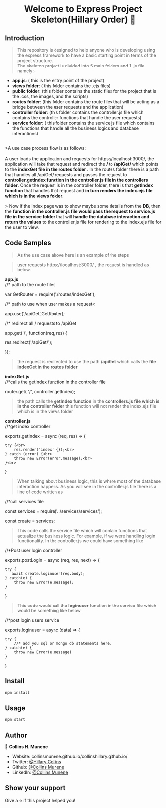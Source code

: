 <h1 align="center">Welcome to Express Project Skeleton(Hillary Order) 👋</h1>

## Introduction

> This repository is designed to help anyone who is developing using the express framework to have a basic starting point in terms of the project structure.<br>
> The skeleton project is divided into 5 main folders and 1 .js file namely:-
<ul>
<li> <b>app.js</b>:  ( this is the entry point of the project)</li>
<li> <b>views folder</b>:  ( this folder contains the .ejs files)</li>
<li> <b>public folder</b>:  (this folder contains the static files for the project that is the .css, the images, and the scripts)</li>
<li> <b>routes folder</b>:  (this folder contains the route files that will be acting as a bridge between the user requests and the application)</li>
<li> <b>controller folder</b>:  (this folder contains the controller.js file which contains the controller functions that handle the user requests)</li>
<li><b>service folder</b>: ( this folder contains the service.js file which contains the functions that handle all the business logics and database interactions)</li>
</ul>
<br>
>A use case process flow is as follows:<br><br>
A user loads the application and requests for https://localhost:3000/,
the application will take that request and redirect the <b> / </b>  to <b> /apiGet/ </b> which points to the <b>indexGet file  in the routes folder </b>. In the routes folder there is a path that handles all /apiGet/ requests and passes the request to<b> controller.getIndex function in the controller.js file in the controllers folder</b>. Once the request is in the controller folder, there is that <b>getIndex function</b> that handles that request and <b>in turn renders the index.ejs file which is in the views folder</b>.
<br><br>
> Now if the index page was to show maybe some details from the <b>DB</b>, then the <b>function in the controller.js file would pass the request to service.js file in the service folder</b> that will <b>handle the database interaction and return the values</b> to the controller.js file for rendering to the index.ejs file for the user to view.

## Code Samples

> As the use case above here is an example of the steps

>user requests https://localhost:3000/ , the request is handled as below.<br>

<b>app.js</b><br>
//* path to the route files

var GetRouter = require('./routes/indexGet');


//* path to use when user makes a request<


app.use('/apiGet',GetRouter);



//* redirect all / requests to /apiGet

app.get('/', function(req, res) {

  res.redirect('/apiGet/');<br>

});

>the request is redirected to use the path <b>/apiGet</b> which calls the <b>file indexGet in the routes folder</b>

<b>indexGet.js</b><br>
//*calls the getIndex function in the controller file

router.get( '/', controller.getIndex);<br>

>the path calls the <b>getIndex function</b> in the <b>controllers.js file which is in the controller folder</b> this function will not render the index.ejs file which is in the views folder

<b>controller.js</b><br>
//*get index controller<br>

exports.getIndex = async (req, res) => {

    try {<br>
        res.render('index',{});<br>
    } catch (error) {<br>
        throw new Error(error.message);<br>
    }<br>
}

>When talking about business logic, this is where most of the database interaction happens. As you will see in the controller.js file there is a line of code written as <br>

//*call services file

const services  = require('../services/services');

const create  = services;

>This code calls the service file which will contain functions that actualize the business logic. For 
example, if we were handling login functionality. In the controller.js we could have something like<br>

//*Post user login controller

exports.postLogin = async (req, res, next) => {

    try {
       await create.loginuser(req.body);
    } catch(e) {
        throw new Error(e.message);
    }
}

> This code would call the <b>loginuser</b> function in the service file which would be something like below

//*post login users service

exports.loginuser = async (data) => {

    try {
        //* add you sql or mongo db statements here.
    } catch(e) {
        throw new Error(e.message)
    }
}

## Install

```sh
npm install
```

## Usage

```sh
npm start
```

## Author

👤 **Collins H. Munene**

* Website: collinsmunene.github.io/collinshillary.github.io/
* Twitter: [@Hillary Collins](https://twitter.com/HillaryCollns)
* Github: [@Collins Munene](https://github.com/CollinsMunene)
* LinkedIn: [@Collins Munene](https://linkedin.com/in/collins-hillary-munene)

## Show your support

Give a ⭐️ if this project helped you!
